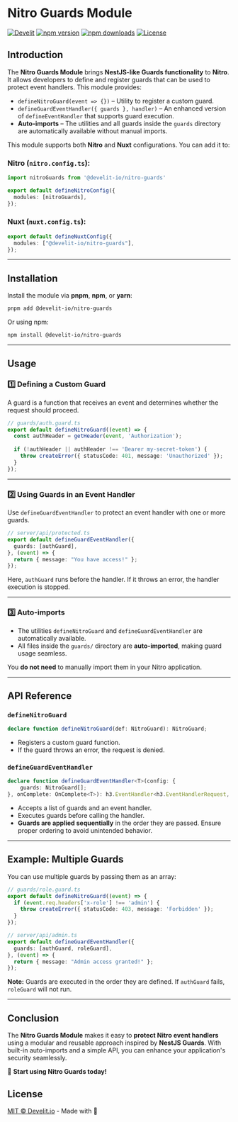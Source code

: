 # Nitro Guards Module

[![Develit][develit-src]][develit-href]
[![npm version][npm-version-src]][npm-version-href]
[![npm downloads][npm-downloads-src]][npm-downloads-href]
[![License][license-src]][license-href]

## Introduction
The **Nitro Guards Module** brings **NestJS-like Guards functionality** to **Nitro**. It allows developers to define and register guards that can be used to protect event handlers. This module provides:

- `defineNitroGuard(event => {})` – Utility to register a custom guard.
- `defineGuardEventHandler({ guards }, handler)` – An enhanced version of `defineEventHandler` that supports guard execution.
- **Auto-imports** – The utilities and all guards inside the `guards` directory are automatically available without manual imports.

This module supports both **Nitro** and **Nuxt** configurations. You can add it to:

### Nitro (`nitro.config.ts`):
```ts
import nitroGuards from '@develit-io/nitro-guards'

export default defineNitroConfig({
  modules: [nitroGuards],
});
```

### Nuxt (`nuxt.config.ts`):
```ts
export default defineNuxtConfig({
  modules: ["@develit-io/nitro-guards"],
});
```

---

## Installation

Install the module via **pnpm**, **npm**, or **yarn**:
```sh
pnpm add @develit-io/nitro-guards
```

Or using npm:
```sh
npm install @develit-io/nitro-guards
```

---

## Usage

### 1️⃣ Defining a Custom Guard
A guard is a function that receives an event and determines whether the request should proceed.

```ts
// guards/auth.guard.ts
export default defineNitroGuard((event) => {
  const authHeader = getHeader(event, 'Authorization');
  
  if (!authHeader || authHeader !== 'Bearer my-secret-token') {
    throw createError({ statusCode: 401, message: 'Unauthorized' });
  }
});
```

---

### 2️⃣ Using Guards in an Event Handler
Use `defineGuardEventHandler` to protect an event handler with one or more guards.

```ts
// server/api/protected.ts
export default defineGuardEventHandler({
  guards: [authGuard],
}, (event) => {
  return { message: "You have access!" };
});
```

Here, `authGuard` runs before the handler. If it throws an error, the handler execution is stopped.

---

### 3️⃣ Auto-imports
- The utilities `defineNitroGuard` and `defineGuardEventHandler` are automatically available.
- All files inside the `guards/` directory are **auto-imported**, making guard usage seamless.

You **do not need** to manually import them in your Nitro application.

---

## API Reference

### `defineNitroGuard`
```ts
declare function defineNitroGuard(def: NitroGuard): NitroGuard;
```
- Registers a custom guard function.
- If the guard throws an error, the request is denied.

### `defineGuardEventHandler`
```ts
declare function defineGuardEventHandler<T>(config: {
    guards: NitroGuard[];
}, onComplete: OnComplete<T>): h3.EventHandler<h3.EventHandlerRequest, Promise<T>>;
```
- Accepts a list of guards and an event handler.
- Executes guards before calling the handler.
- **Guards are applied sequentially** in the order they are passed. Ensure proper ordering to avoid unintended behavior.

---

## Example: Multiple Guards

You can use multiple guards by passing them as an array:

```ts
// guards/role.guard.ts
export default defineNitroGuard((event) => {
  if (event.req.headers['x-role'] !== 'admin') {
    throw createError({ statusCode: 403, message: 'Forbidden' });
  }
});
```

```ts
// server/api/admin.ts
export default defineGuardEventHandler({
  guards: [authGuard, roleGuard],
}, (event) => {
  return { message: "Admin access granted!" };
});
```

**Note:** Guards are executed in the order they are defined. If `authGuard` fails, `roleGuard` will not run.

---

## Conclusion
The **Nitro Guards Module** makes it easy to **protect Nitro event handlers** using a modular and reusable approach inspired by **NestJS Guards**. With built-in auto-imports and a simple API, you can enhance your application's security seamlessly.

🚀 **Start using Nitro Guards today!**

## License
[MIT © Develit.io](./LICENSE.md) - Made with 💚

[npm-version-src]: https://img.shields.io/npm/v/@develit-io/nitro-guards/latest.svg?style=flat&colorA=18181B&colorB=28CF8D
[npm-version-href]: https://npmjs.com/package/@develit-io/nitro-guards

[npm-downloads-src]: https://img.shields.io/npm/dt/@develit-io/nitro-guards.svg?style=flat&colorA=18181B&colorB=28CF8D
[npm-downloads-href]: https://npmjs.com/package/@develit-io/nitro-guards

[license-src]: https://img.shields.io/npm/l/@develit-io/nitro-guards.svg?style=flat&colorA=18181B&colorB=28CF8D
[license-href]: https://npmjs.com/package/@develit-io/nitro-guards

[develit-src]: https://develit.io/develit-sticker.svg
[develit-href]: https://develit.io/en

